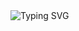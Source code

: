 <img src="https://readme-typing-svg.herokuapp.com?font=Montserrat&weight=500&size=25&pause=500&color=F70C05&background=FFFFFF00&center=true&vCenter=true&width=435&lines=Star+Bank+🔥" alt="Typing SVG" />

